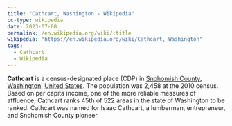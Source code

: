 ```yaml
---
title: "Cathcart, Washington - Wikipedia"
cc-type: wikipedia
date: 2023-07-08
permalink: /en.wikipedia.org/wiki/:title
wikipedia: "https://en.wikipedia.org/wiki/Cathcart,_Washington"
tags:
  - Cathcart
  - Wikipedia
---
```

**Cathcart** is a census-designated place (CDP) in [Snohomish County](/en.wikipedia.org/wiki/Snohomish_County,_Washington), [Washington](/en.wikipedia.org/wiki/Washington_(state)), [United States](/en.wikipedia.org/wiki/United_States). The population was 2,458 at the 2010 census. Based on per capita income, one of the more reliable measures of affluence, Cathcart ranks 45th of 522 areas in the state of Washington to be ranked. Cathcart was named for Isaac Cathcart, a lumberman, entrepreneur, and Snohomish County pioneer.